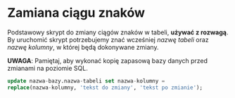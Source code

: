 # Zamiana ciągu znaków

Podstawowy skrypt do zmiany ciągów znaków w tabeli, **używać z rozwagą**. By uruchomić skrypt potrzebujemy znać wcześniej _nazwę tabeli_ oraz _nazwę kolumny_, w której będą dokonywane zmiany.

**UWAGA**: Pamiętaj, aby wykonać kopię zapasową bazy danych przed zmianami na poziomie SQL.

```sql
update nazwa-bazy.nazwa-tabeli set nazwa-kolumny =
replace(nazwa-kolumny, 'tekst do zmiany', 'tekst po zmianie');
```
